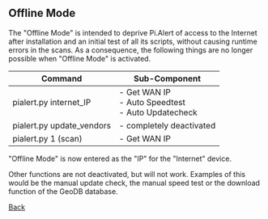## Offline Mode

The "Offline Mode" is intended to deprive Pi.Alert of access to the Internet after installation and an initial test of all its scripts, 
without causing runtime errors in the scans. As a consequence, the following things are no longer possible when "Offline Mode" is activated.

| Command                   | Sub-Component                                             |
|---------------------------|-----------------------------------------------------------|
| pialert.py internet_IP    | - Get WAN IP <br> - Auto Speedtest<br> - Auto Updatecheck |
| pialert.py update_vendors | - completely deactivated                                  |
| pialert.py 1 (scan)       | - Get WAN IP                                              |

"Offline Mode" is now entered as the "IP" for the "Internet" device.

Other functions are not deactivated, but will not work. Examples of this would be the manual update check, the manual speed test or the download function of the GeoDB database.

[Back](https://github.com/leiweibau/Pi.Alert)
